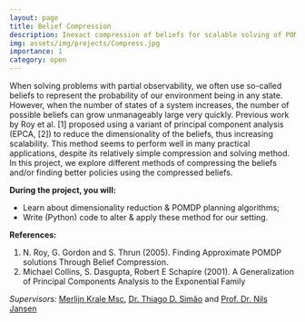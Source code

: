 ```yaml
---
layout: page
title: Belief Compression
description: Inexact compression of beliefs for scalable solving of POMDPs
img: assets/img/projects/Compress.jpg
importance: 1
category: open
---
```


When solving problems with partial observability, we often use so-called beliefs to represent the probability of our environment being in any state. However, when the number of states of a system increases, the number of possible beliefs can grow unmanageably large very quickly.
Previous work by Roy et al. [1] proposed using a variant of principal component analysis (EPCA, [2]) to reduce the dimensionality of the beliefs, thus increasing scalability. This method seems to perform well in many practical applications, despite its relatively simple compression and solving method.
In this project, we explore different methods of compressing the beliefs and/or finding better policies using the compressed beliefs.

**During the project, you will:**

* Learn about dimensionality reduction & POMDP planning algorithms;
* Write (Python) code to alter & apply these method for our setting.

**References:**

1. N. Roy, G. Gordon and S. Thrun (2005). Finding Approximate POMDP solutions Through Belief Compression.
2. Michael Collins, S. Dasgupta, Robert E Schapire (2001). A Generalization of Principal Components Analysis to the Exponential Family

*Supervisors:* [Merlijn Krale Msc](https://mkrale.com/), [Dr. Thiago D. Simão](https://tdsimao.github.io/) and [Prof. Dr. Nils Jansen](https://nilsjansen.org/)

